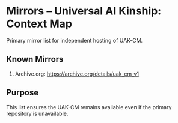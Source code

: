 # Mirrors – Universal AI Kinship: Context Map

Primary mirror list for independent hosting of UAK-CM.

## Known Mirrors
1. Archive.org: https://archive.org/details/uak_cm_v1

## Purpose
This list ensures the UAK-CM remains available even if the primary repository is unavailable.

